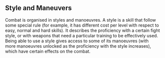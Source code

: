 ## Style and Maneuvers

Combat is organised in styles and manoeuvres. A style is a skill that follow
some special rule (for example, it has different cost per level with respect to
easy, normal and hard skills). It describes the proficiency with a certain fight
style, or with weapons that need a particular training to be effectively used.
Being able to use a style gives access to some of its manoeuvres (with more
manoeuvres unlocked as the proficiency with the style increases), which have
certain effects on the combat.
